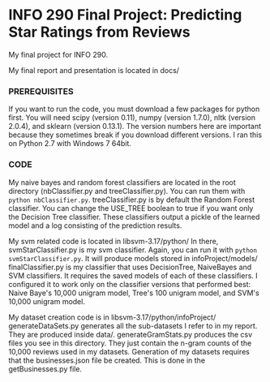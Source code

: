 INFO 290 Final Project: Predicting Star Ratings from Reviews
================

My final project for INFO 290.

My final report and presentation is located in docs/

### PREREQUISITES
If you want to run the code, you must download a few packages for python first.
You will need scipy (version 0.11), numpy (version 1.7.0), nltk (version 2.0.4), and sklearn (version 0.13.1). The version numbers here are important because they sometimes break if you download different versions.
I ran this on Python 2.7 with Windows 7 64bit.

### CODE
My naive bayes and random forest classifiers are located in the root directory (nbClassifier.py and treeClassifier.py).
You can run them with `python nbClassifier.py`.
treeClassifier.py is by default the Random Forest classifier. You can change the USE_TREE boolean to true if you want only the Decision Tree classifier.
These classifiers output a pickle of the learned model and a log consisting of the prediction results.

My svm related code is located in libsvm-3.17/python/
In there, svmStarClassifier.py is my svm classifier. Again, you can run it with `python svmStarClassifier.py`. It will produce models stored in infoProject/models/
finalClassifier.py is my classifier that uses DecisionTree, NaiveBayes and SVM classifiers. It requires the saved models of each of these classifiers. I configured it to work only on the classifier versions that performed best: Naive Baye's 10,000 unigram model, Tree's 100 unigram model, and SVM's 10,000 unigram model.

My dataset creation code is in libsvm-3.17/python/infoProject/
generateDataSets.py generates all the sub-datasets I refer to in my report. They are produced inside data/.
generateGramStats.py produces the csv files you see in this directory. They just contain the n-gram counts of the 10,000 reviews used in my datasets.
Generation of my datasets requires that the businesses.json file be created. This is done in the getBusinesses.py file.